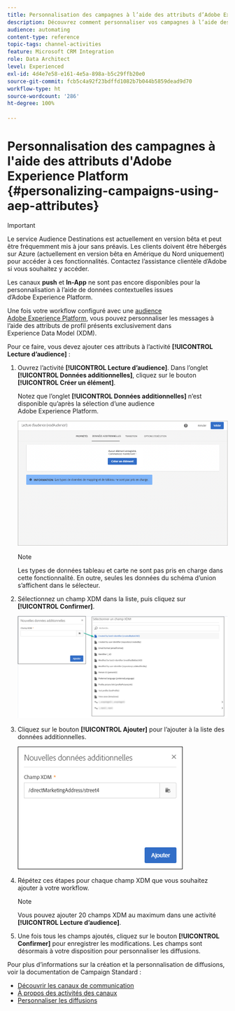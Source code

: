 ```yaml
---
title: Personnalisation des campagnes à l’aide des attributs d’Adobe Experience Platform
description: Découvrez comment personnaliser vos campagnes à l’aide des attributs d’Adobe Experience Platform.
audience: automating
content-type: reference
topic-tags: channel-activities
feature: Microsoft CRM Integration
role: Data Architect
level: Experienced
exl-id: 4d4e7e58-e161-4e5a-898a-b5c29ffb20e0
source-git-commit: fcb5c4a92f23bdffd1082b7b044b5859dead9d70
workflow-type: ht
source-wordcount: '286'
ht-degree: 100%

---
```


# Personnalisation des campagnes à l&#39;aide des attributs d&#39;Adobe Experience Platform {#personalizing-campaigns-using-aep-attributes}

>[!IMPORTANT]
>
>Le service Audience Destinations est actuellement en version bêta et peut être fréquemment mis à jour sans préavis. Les clients doivent être hébergés sur Azure (actuellement en version bêta en Amérique du Nord uniquement) pour accéder à ces fonctionnalités. Contactez l’assistance clientèle d’Adobe si vous souhaitez y accéder.
>
>Les canaux **push** et **In-App** ne sont pas encore disponibles pour la personnalisation à l’aide de données contextuelles issues d’Adobe Experience Platform.

Une fois votre workflow configuré avec une [audience Adobe Experience Platform](../../integrating/using/aep-about-audience-destinations-service.md), vous pouvez personnaliser les messages à l’aide des attributs de profil présents exclusivement dans Experience Data Model (XDM).

Pour ce faire, vous devez ajouter ces attributs à l’activité **[!UICONTROL Lecture d’audience]** :

1. Ouvrez l’activité **[!UICONTROL Lecture d’audience]**. Dans l’onglet **[!UICONTROL Données additionnelles]**, cliquez sur le bouton **[!UICONTROL Créer un élément]**.

   Notez que l’onglet **[!UICONTROL Données additionnelles]** n’est disponible qu’après la sélection d’une audience Adobe Experience Platform.

   ![](assets/aep_wkf_readaudience_attributes.png)

   >[!NOTE]
   >
   >Les types de données tableau et carte ne sont pas pris en charge dans cette fonctionnalité. En outre, seules les données du schéma d’union s’affichent dans le sélecteur.

1. Sélectionnez un champ XDM dans la liste, puis cliquez sur **[!UICONTROL Confirmer]**.

   ![](assets/aep_wkf_readaudience_perso1.png)

1. Cliquez sur le bouton **[!UICONTROL Ajouter]** pour l’ajouter à la liste des données additionnelles.

   ![](assets/aep_wkf_readaudience_perso3.png)

1. Répétez ces étapes pour chaque champ XDM que vous souhaitez ajouter à votre workflow.

   >[!NOTE]
   >
   >Vous pouvez ajouter 20 champs XDM au maximum dans une activité **[!UICONTROL Lecture d’audience]**.

1. Une fois tous les champs ajoutés, cliquez sur le bouton **[!UICONTROL Confirmer]** pour enregistrer les modifications. Les champs sont désormais à votre disposition pour personnaliser les diffusions.

Pour plus d’informations sur la création et la personnalisation de diffusions, voir la documentation de Campaign Standard :

* [Découvrir les canaux de communication](../../channels/using/get-started-communication-channels.md)
* [À propos des activités des canaux](../../automating/using/about-channel-activities.md)
* [Personnaliser les diffusions](../../designing/using/personalization.md)
